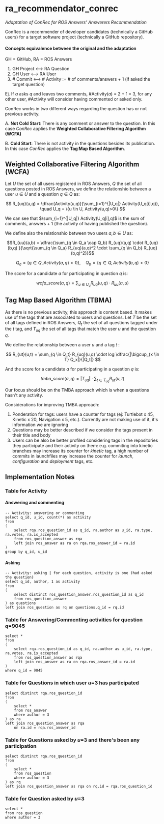 # ra_recommendator_conrec
*Adaptation of ConRec for ROS Answers' Answerers Recommendation*

ConRec is a recommender of developer candidates (technically a GitHub users) for a target software project (technically a GitHub repository). 

#### Concepts equivalence between the original and the adaptation

GH = GitHub, RA = ROS Answers

1. GH Project <—> RA Question
2. GH User <—> RA  User
3. \# Commit <—> # Activity := # of comments/answers + 1 (if asked the target question)

Ej. If *a* asks *q* and leaves two comments, #Activity(*a*) = 2 + 1 = 3, for any other user, #Activity will consider having commented or asked only.

ConRec works in two different ways regarding the question has or not previous activity. 

A. **Not Cold Start**: There is any comment or answer to the question. In this case *ConRec* applies the **Weighted Collaborative Filtering Algorithm (WCFA)**

B. **Cold Start**: There is not activity in the questions besides its publication. In this case *ConRec* applies the **Tag Map Based Algorithm**. 

## Weighted Collaborative Filtering Algorithm (WCFA)

Let $U$ the set of all users registered in ROS Answers, $Q$ the set of all questions posted in ROS Answers, we define the relationshio between a user $u \in U$ and a question $q \in Q$ as:

$$ R_{uq}(u,q) = \dfrac{Activity(u,q)}{\sum_{i=1}^{|U_q|} Activity(U_q[i],q)}, \quad U_q = \{u \in U, Activity(u,q)>0\} $$ 

We can see that $\sum_{i=1}^{|U_q|} Activity(U_q[i],q)$ is the sum of comments, answers + 1 (the activity of having published the question). 

We define also the relationshio between two users $a, b \in U$ as:

$$R_{uu}(a,b) = \dfrac{\sum_{q \in Q_a \cap Q_b} R_{uq}(a,q) \cdot R_{uq}(b,q) }{\sqrt{\sum_{q \in Q_a} R_{uq}(a,q)^2 \cdot \sum_{q \in Q_b} R_{uq}(b,q)^2}}$$ 

$$Q_a = \{q \in Q, Activity(a,q) > 0\}, \quad Q_b = \{q \in Q, Activity(b,q) > 0\}$$

The score for a candidate $a$ for participating in question $q$ is:

$$wcfa\_score(a,q) = \sum_{u \in U_q}  R_{uq}(u,q) \cdot R_{uu}(a,u)$$

## Tag Map Based Algorithm (TBMA)

As there is no previous activity, this approach is content based. It makes use of the tags that are associated to users and questions. Let $T$ be the set of all tags defined in ROS Answers, $Q_t$ the set of all questions tagged under the $t$ tag, and $T_{uq}$ the set of all tags that match the user $u$ and the question $q$. 

We define the relationship between a user $u$ and a tag $t$ : 

$$ R_{ut}(u,t) = \sum_{q \in Q_t} R_{uq}(u,q) \cdot log \dfrac{|\bigcup_{x \in T} Q_x|}{|Q_t|} $$

And the score for a candidate $a$ for participating in a question $q$ is:

$$tmba\_score(a,q) = |T_{uq}| \cdot  \sum_{t \in T_{uq}} R_{ut}(u,t)$$ 



Our focus should be on the TMBA approach which is when a questions hasn't any activity.

Considerations for improving TMBA approach:

1. Ponderation for tags: users have a counter for tags (ej: Turtlebot x 45, Kinetic x 20, Navigation x 5, etc.). Currently are not making use of it, it's information we are ignoring
2. Questions may be better described if we consider the tags present in their title and body
3. Users can be also be better profiled considering tags in the repositories they participate and their activity on them: e.g. commiting into kinetic branches may increase its counter for *kinetic* tag, a high number of commits in launchfiles may increase the counter for *launch*, *configuration* and *deployment* tags, etc.



## Implementation Notes

### Table for Activity

#### Answering and commenting
```sqlite
-- Activity: answering or commenting
select q_id, u_id, count(*) as activity
from
(
	select rqa.ros_question_id as q_id, ra.author as u_id, ra.type, ra.votes, ra.is_accepted
	from ros_question_answer as rqa
	left join ros_answer as ra on rqa.ros_answer_id = ra.id
)
group by q_id, u_id
```

#### Asking
```sqlite
-- Activity: asking | for each question, activity is one (had asked the question)
select q_id, author, 1 as activity
from 
(
	select distinct ros_question_answer.ros_question_id as q_id
	from ros_question_answer
) as questions
left join ros_question as rq on questions.q_id = rq.id
```

### Table for Answering/Commenting activities for question _q_=9045
```sqlite
select *
from
(
	select rqa.ros_question_id as q_id, ra.author as u_id, ra.type, ra.votes, ra.is_accepted
	from ros_question_answer as rqa
	left join ros_answer as ra on rqa.ros_answer_id = ra.id
)
where q_id = 9045 
```

### Table for Questions in which user _u_=3 has participated

```sqlite
select distinct rqa.ros_question_id 
from 
(
	select *
	from ros_answer
	where author = 3
) as ra
left join ros_question_answer as rqa 
	on ra.id = rqa.ros_answer_id
```

### Table for Questions asked by _u_=3 and there's been any participation
```sqlite
select distinct rqa.ros_question_id 
from 
(
	select *
	from ros_question
	where author = 3
) as rq
left join ros_question_answer as rqa on rq.id = rqa.ros_question_id
```

### Table for Question asked by _u_=3
```sqlite
select * 
from ros_question
where author = 3
```
